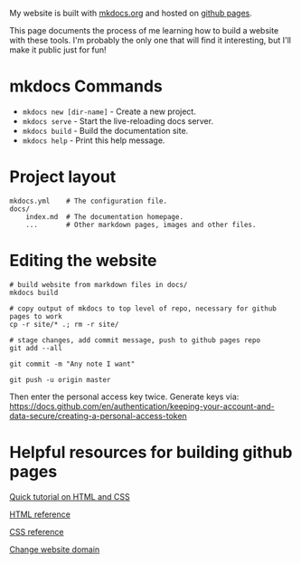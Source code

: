 
My website is built with [mkdocs.org](https://mkdocs.org) and hosted on [github pages](https://pages.github.com/).

This page documents the process of me learning how to build a website with these tools. I'm probably the only one that will find it interesting, but I'll make it public just for fun!

# mkdocs Commands

* `mkdocs new [dir-name]` - Create a new project.
* `mkdocs serve` - Start the live-reloading docs server.
* `mkdocs build` - Build the documentation site.
* `mkdocs help` - Print this help message.

# Project layout

    mkdocs.yml    # The configuration file.
    docs/
        index.md  # The documentation homepage.
        ...       # Other markdown pages, images and other files.

# Editing the website

```
# build website from markdown files in docs/
mkdocs build

# copy output of mkdocs to top level of repo, necessary for github pages to work
cp -r site/* .; rm -r site/

# stage changes, add commit message, push to github pages repo
git add --all

git commit -m "Any note I want"

git push -u origin master
```

Then enter the personal access key twice. Generate keys via: https://docs.github.com/en/authentication/keeping-your-account-and-data-secure/creating-a-personal-access-token

# Helpful resources for building github pages

[Quick tutorial on HTML and CSS](https://happycoding.io/tutorials/html/html)

[HTML reference](https://www.w3schools.com/TAgs/default.asp)

[CSS reference](https://www.w3schools.com/css/default.asp)

[Change website domain](https://docs.github.com/en/pages/configuring-a-custom-domain-for-your-github-pages-site/managing-a-custom-domain-for-your-github-pages-site)
